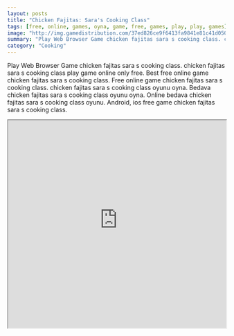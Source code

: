 ```yaml
---
layout: posts
title: "Chicken Fajitas: Sara's Cooking Class"
tags: [free, online, games, oyna, game, free, games, play, play, games]
image: "http://img.gamedistribution.com/37ed826ce9f6413fa9841e81c41d0503.jpg"
summary: "Play Web Browser Game chicken fajitas sara s cooking class. chicken fajitas sara s cooking class play game online only free. Best free online game chicken fajitas sara s cooking class. Free online game chicken fajitas sara s cooking class. chicken fajitas sara s cooking class oyunu oyna. Bedava chicken fajitas sara s cooking class oyunu oyna. Online bedava chicken fajitas sara s cooking class oyunu. Android, ios free game chicken fajitas sara s cooking class."
category: "Cooking"
---
```


Play Web Browser Game chicken fajitas sara s cooking class. chicken fajitas sara s cooking class play game online only free. Best free online game chicken fajitas sara s cooking class. Free online game chicken fajitas sara s cooking class. chicken fajitas sara s cooking class oyunu oyna. Bedava chicken fajitas sara s cooking class oyunu oyna. Online bedava chicken fajitas sara s cooking class oyunu. Android, ios free game chicken fajitas sara s cooking class.

<iframe width="100%" height="480px;" src="http://flash.gamedistribution.com?game=37ed826ce9f6413fa9841e81c41d0503"></iframe>